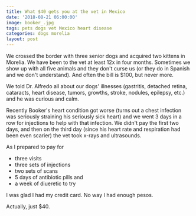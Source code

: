 ```yaml
---
title: What $40 gets you at the vet in Mexico
date: '2018-08-21 06:00:00'
image: booker_.jpg
tags: pets dogs vet Mexico heart disease
categories: dogs morelia
layout: post
---
```


We crossed the border with three senior dogs and acquired two kittens in Morelia. We have been to the vet at least 12x in four months. Sometimes we show up with all five animals and they don't curse us (or they do in Spanish and we don't understand). And often the bill is $100, but never more.

We told Dr. Alfredo all about our dogs' illnesses (gastritis, detached retina, cataracts, heart disease, tumors, growths, stroke, nodules, epilepsy, etc.) and he was curious and calm.

Recently Booker's heart condition got worse (turns out a chest infection was seriously straining his seriously sick heart) and we went 3 days in a row for injections to help with that infection. We didn't pay the first two days, and then on the third day (since his heart rate and respiration had been even scarier) the vet took x-rays and ultrasounds.

As I prepared to pay for 
* three visits
* three sets of injections
* two sets of scans
* 5 days of antibiotic pills and
* a week of diueretic to try

I was glad I had my credit card. No way I had enough pesos.

Actually, just $40.